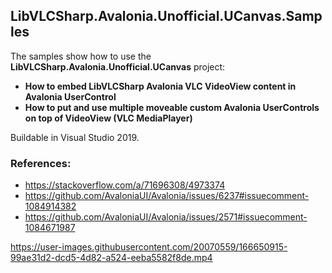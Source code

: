 ## LibVLCSharp.Avalonia.Unofficial.UCanvas.Samples

The samples show how to use the **LibVLCSharp.Avalonia.Unofficial.UCanvas** project: 

- **How to embed LibVLCSharp Avalonia VLC VideoView content in Avalonia UserControl** 
- **How to put and use multiple moveable custom Avalonia UserControls on top of VideoView (VLC MediaPlayer)**

Buildable in Visual Studio 2019.

### References:

- https://stackoverflow.com/a/71696308/4973374
- https://github.com/AvaloniaUI/Avalonia/issues/6237#issuecomment-1084914382
- https://github.com/AvaloniaUI/Avalonia/issues/2571#issuecomment-1084671987
  

https://user-images.githubusercontent.com/20070559/166650915-99ae31d2-dcd5-4d82-a524-eeba5582f8de.mp4
